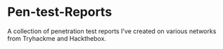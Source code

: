 # Pen-test-Reports
A collection of penetration test reports I've created on various networks from Tryhackme and Hackthebox.
